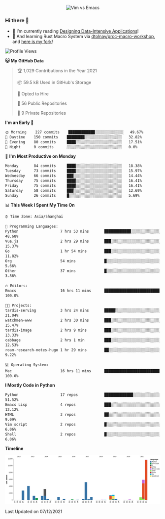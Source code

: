 <p align="center">
    <img src="https://gist.githubusercontent.com/coldnight/e696baffb094e71c96cb302118878eae/raw/40ea5053a6f66cc65f90f437e4173497da225958/banner.gif" alt="Vim vs Emacs" />
</p>

### Hi there 👋

- 📖 I’m currently reading [Designing Data-Intensive Applications](https://www.oreilly.com/library/view/designing-data-intensive-applications/9781491903063/)!
- 🌱 And learning Rust Macro System via [dtolnay/proc-macro-workshop](https://github.com/dtolnay/proc-macro-workshop), and [here is my fork](https://github.com/coldnight/proc-macro-workshop)!

<!--START_SECTION:waka-->
![Profile Views](http://img.shields.io/badge/Profile%20Views-14-blue)

**🐱 My GitHub Data** 

> 🏆 1,029 Contributions in the Year 2021
 > 
> 📦 59.5 kB Used in GitHub's Storage 
 > 
> 💼 Opted to Hire
 > 
> 📜 56 Public Repositories 
 > 
> 🔑 9 Private Repositories  
 > 
**I'm an Early 🐤** 

```text
🌞 Morning    227 commits    ████████████░░░░░░░░░░░░░   49.67% 
🌆 Daytime    150 commits    ████████░░░░░░░░░░░░░░░░░   32.82% 
🌃 Evening    80 commits     ████░░░░░░░░░░░░░░░░░░░░░   17.51% 
🌙 Night      0 commits      ░░░░░░░░░░░░░░░░░░░░░░░░░   0.0%

```
📅 **I'm Most Productive on Monday** 

```text
Monday       84 commits     ████░░░░░░░░░░░░░░░░░░░░░   18.38% 
Tuesday      73 commits     ████░░░░░░░░░░░░░░░░░░░░░   15.97% 
Wednesday    66 commits     ███░░░░░░░░░░░░░░░░░░░░░░   14.44% 
Thursday     75 commits     ████░░░░░░░░░░░░░░░░░░░░░   16.41% 
Friday       75 commits     ████░░░░░░░░░░░░░░░░░░░░░   16.41% 
Saturday     58 commits     ███░░░░░░░░░░░░░░░░░░░░░░   12.69% 
Sunday       26 commits     █░░░░░░░░░░░░░░░░░░░░░░░░   5.69%

```


📊 **This Week I Spent My Time On** 

```text
⌚︎ Time Zone: Asia/Shanghai

💬 Programming Languages: 
Python                   7 hrs 53 mins       ████████████░░░░░░░░░░░░░   48.68% 
Vue.js                   2 hrs 29 mins       ███░░░░░░░░░░░░░░░░░░░░░░   15.37% 
Go                       1 hr 54 mins        ███░░░░░░░░░░░░░░░░░░░░░░   11.82% 
Org                      54 mins             █░░░░░░░░░░░░░░░░░░░░░░░░   5.66% 
Other                    37 mins             █░░░░░░░░░░░░░░░░░░░░░░░░   3.86%

🔥 Editors: 
Emacs                    16 hrs 11 mins      █████████████████████████   100.0%

🐱‍💻 Projects: 
tardis-serving           3 hrs 24 mins       █████░░░░░░░░░░░░░░░░░░░░   21.04% 
watchmen-www             2 hrs 30 mins       ███░░░░░░░░░░░░░░░░░░░░░░   15.47% 
tardis-image             2 hrs 9 mins        ███░░░░░░░░░░░░░░░░░░░░░░   13.33% 
cabbage                  2 hrs 1 min         ███░░░░░░░░░░░░░░░░░░░░░░   12.53% 
roam-research-notes-hugo 1 hr 29 mins        ██░░░░░░░░░░░░░░░░░░░░░░░   9.22%

💻 Operating System: 
Mac                      16 hrs 11 mins      █████████████████████████   100.0%

```

**I Mostly Code in Python** 

```text
Python                   17 repos            █████████████░░░░░░░░░░░░   51.52% 
Emacs Lisp               4 repos             ███░░░░░░░░░░░░░░░░░░░░░░   12.12% 
HTML                     3 repos             ██░░░░░░░░░░░░░░░░░░░░░░░   9.09% 
Vim script               2 repos             █░░░░░░░░░░░░░░░░░░░░░░░░   6.06% 
Shell                    2 repos             █░░░░░░░░░░░░░░░░░░░░░░░░   6.06%

```


**Timeline**

![Chart not found](https://raw.githubusercontent.com/coldnight/coldnight/master/charts/bar_graph.png) 


 Last Updated on 07/12/2021
<!--END_SECTION:waka-->
